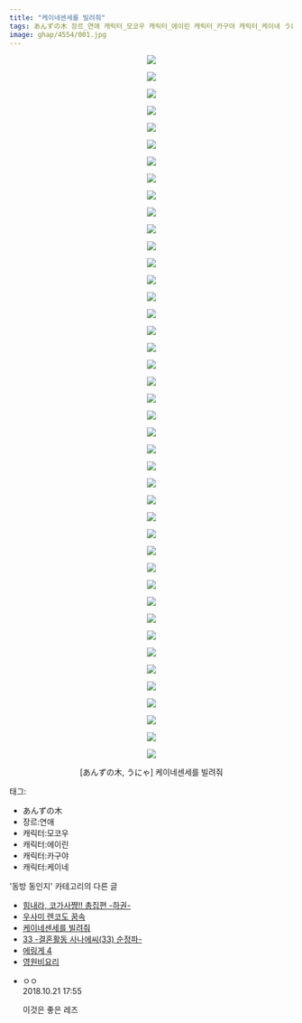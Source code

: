 ```yaml
---
title: "케이네센세를 빌려줘"
tags: あんずの木 장르_연애 캐릭터_모코우 캐릭터_에이린 캐릭터_카구야 캐릭터_케이네 うにゃ 동방_동인지
image: ghap/4554/001.jpg
---
```

<div class="article">
<p style="text-align: center; clear: none; float: none;"><img src="{{ site.nasurl }}/ghap/4554/001.jpg"/></p>
<p style="text-align: center; clear: none; float: none;"><img src="{{ site.nasurl }}/ghap/4554/002.jpg"/></p>
<p style="text-align: center; clear: none; float: none;"><img src="{{ site.nasurl }}/ghap/4554/003.jpg"/></p>
<p style="text-align: center; clear: none; float: none;"><img src="{{ site.nasurl }}/ghap/4554/004.jpg"/></p>
<p style="text-align: center; clear: none; float: none;"><img src="{{ site.nasurl }}/ghap/4554/005.jpg"/></p>
<p style="text-align: center; clear: none; float: none;"><img src="{{ site.nasurl }}/ghap/4554/006.jpg"/></p>
<p style="text-align: center; clear: none; float: none;"><img src="{{ site.nasurl }}/ghap/4554/007.jpg"/></p>
<p style="text-align: center; clear: none; float: none;"><img src="{{ site.nasurl }}/ghap/4554/008.jpg"/></p>
<p style="text-align: center; clear: none; float: none;"><img src="{{ site.nasurl }}/ghap/4554/009.jpg"/></p>
<p style="text-align: center; clear: none; float: none;"><img src="{{ site.nasurl }}/ghap/4554/010.jpg"/></p>
<p style="text-align: center; clear: none; float: none;"><img src="{{ site.nasurl }}/ghap/4554/011.jpg"/></p>
<p style="text-align: center; clear: none; float: none;"><img src="{{ site.nasurl }}/ghap/4554/012.jpg"/></p>
<p style="text-align: center; clear: none; float: none;"><img src="{{ site.nasurl }}/ghap/4554/013.jpg"/></p>
<p style="text-align: center; clear: none; float: none;"><img src="{{ site.nasurl }}/ghap/4554/014.jpg"/></p>
<p style="text-align: center; clear: none; float: none;"><img src="{{ site.nasurl }}/ghap/4554/015.jpg"/></p>
<p style="text-align: center; clear: none; float: none;"><img src="{{ site.nasurl }}/ghap/4554/016.jpg"/></p>
<p style="text-align: center; clear: none; float: none;"><img src="{{ site.nasurl }}/ghap/4554/017.jpg"/></p>
<p style="text-align: center; clear: none; float: none;"><img src="{{ site.nasurl }}/ghap/4554/018.jpg"/></p>
<p style="text-align: center; clear: none; float: none;"><img src="{{ site.nasurl }}/ghap/4554/019.jpg"/></p>
<p style="text-align: center; clear: none; float: none;"><img src="{{ site.nasurl }}/ghap/4554/020.jpg"/></p>
<p style="text-align: center; clear: none; float: none;"><img src="{{ site.nasurl }}/ghap/4554/021.jpg"/></p>
<p style="text-align: center; clear: none; float: none;"><img src="{{ site.nasurl }}/ghap/4554/022.jpg"/></p>
<p style="text-align: center; clear: none; float: none;"><img src="{{ site.nasurl }}/ghap/4554/023.jpg"/></p>
<p style="text-align: center; clear: none; float: none;"><img src="{{ site.nasurl }}/ghap/4554/024.jpg"/></p>
<p style="text-align: center; clear: none; float: none;"><img src="{{ site.nasurl }}/ghap/4554/025.jpg"/></p>
<p style="text-align: center; clear: none; float: none;"><img src="{{ site.nasurl }}/ghap/4554/026.jpg"/></p>
<p style="text-align: center; clear: none; float: none;"><img src="{{ site.nasurl }}/ghap/4554/027.jpg"/></p>
<p style="text-align: center; clear: none; float: none;"><img src="{{ site.nasurl }}/ghap/4554/028.jpg"/></p>
<p style="text-align: center; clear: none; float: none;"><img src="{{ site.nasurl }}/ghap/4554/029.jpg"/></p>
<p style="text-align: center; clear: none; float: none;"><img src="{{ site.nasurl }}/ghap/4554/030.jpg"/></p>
<p style="text-align: center; clear: none; float: none;"><img src="{{ site.nasurl }}/ghap/4554/031.jpg"/></p>
<p style="text-align: center; clear: none; float: none;"><img src="{{ site.nasurl }}/ghap/4554/032.jpg"/></p>
<p style="text-align: center; clear: none; float: none;"><img src="{{ site.nasurl }}/ghap/4554/033.jpg"/></p>
<p style="text-align: center; clear: none; float: none;"><img src="{{ site.nasurl }}/ghap/4554/034.jpg"/></p>
<p style="text-align: center; clear: none; float: none;"><img src="{{ site.nasurl }}/ghap/4554/035.jpg"/></p>
<p style="text-align: center; clear: none; float: none;"><img src="{{ site.nasurl }}/ghap/4554/036.jpg"/></p>
<p style="text-align: center; clear: none; float: none;"><img src="{{ site.nasurl }}/ghap/4554/037.jpg"/></p>
<p style="text-align: center; clear: none; float: none;"><img src="{{ site.nasurl }}/ghap/4554/038.jpg"/></p>
<p style="text-align: center; clear: none; float: none;"><img src="{{ site.nasurl }}/ghap/4554/039.jpg"/></p>
<p style="text-align: center; clear: none; float: none;"><img src="{{ site.nasurl }}/ghap/4554/040.jpg"/></p>
<p style="text-align: center; clear: none; float: none;"><img src="{{ site.nasurl }}/ghap/4554/041.jpg"/></p>
<p style="text-align: center; clear: none; float: none;"><img src="{{ site.nasurl }}/ghap/4554/042.jpg"/></p>
<p style="text-align: center; clear: none; float: none;">[あんずの木, うにゃ] 케이네센세를 빌려줘</p>
</div><div class="tagTrail">
<p>태그: </p>
<ul>
<li>あんずの木</li>
<li>장르:연애</li>
<li>캐릭터:모코우</li>
<li>캐릭터:에이린</li>
<li>캐릭터:카구야</li>
<li>캐릭터:케이네</li>
</ul>
</div><div class="another">
<p>'동방 동인지' 카테고리의 다른 글</p>
<ul>
<li><a href="/2018-07-30-ghap_4557">힘내라, 코가사쨩!! 총집편 -하권-</a></li>
<li><a href="/2018-07-30-ghap_4556">우사미 렌코도 꿈속</a></li>
<li><a href="/2018-07-30-ghap_4554">케이네센세를 빌려줘</a></li>
<li><a href="/2018-07-29-ghap_4553">33 -결혼활동 사나에씨(33) 순정파-</a></li>
<li><a href="/2018-07-28-ghap_4551">에링게 4</a></li>
<li><a href="/2018-07-28-ghap_4550">영원비요리</a></li>
</ul>
</div><div class="cb_module cb_fluid">
<div class="cb_wrt cb_profile">
<div class="comment">
<ul>
<li class="cb_thumb_off" id="comment15359208">
<div class="cb_comment_area">
<div class="cb_info_area">
<div class="cb_section">
<span class="cb_nick_name">ㅇㅇ</span>
</div>
<div class="cb_section">
<span class="cb_date">2018.10.21 17:55 </span>
</div>
</div>
<div class="cb_dsc_comment">
<p class="cb_dsc">
											이것은 좋은 레즈
										</p>
</div>
</div></li>
</ul>
</div>
</div><!-- commentList close -->
</div>